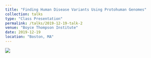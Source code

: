 ```yaml
---
title: "Finding Human Disease Variants Using Protohuman Genomes"
collection: talks
type: "Class Presentation"
permalink: /talks/2019-12-19-talk-2
venue: "Boyce Thompson Institute"
date: 2019-12-19
location: "Boston, MA"
---
```

[![](http://img.youtube.com/vi/Aq73yD7nyJ0/0.jpg)](http://www.youtube.com/watch?v=Aq73yD7nyJ0 "Neanderthal")
